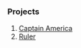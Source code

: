 ### Projects

1. [Captain America](https://sidonkar.github.io/singleDiv)
1. [Ruler](https://sidonkar.github.io/ruler)
